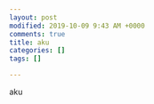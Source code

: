 ```yaml
---
layout: post
modified: 2019-10-09 9:43 AM +0000
comments: true
title: aku
categories: []
tags: []

---
```

aku